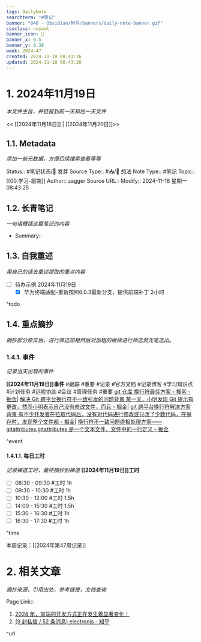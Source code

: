 ```yaml
---
tags: DailyNote
searchterm: "#周记"
banner: "040 - Obsidian/附件/banners/daily-note-banner.gif"
cssclass: noyaml
banner_icon: 💌
banner_x: 0.5
banner_y: 0.38
week: 2024-47
created: 2024-11-18 08:43:26
updated: 2024-11-18 08:43:26
---
```


# 1. 2024年11月19日

_本文件主旨，并链接到前一天和后一天文件_

<< [[2024年11月18日]] | [[2024年11月20日]]>>

## 1.1. Metadata

_添加一些元数据，方便后续搜索查看等等_

Status:: #笔记状态/🌱 发芽
Source Type:: #📥/💭 想法 
Note Type:: #笔记
Topic:: [[00.学习-前端]]
Author:: zagger
Source URL::
Modify:: 2024-11-18 星期一 08:43:25

## 1.2. 长青笔记

_一句话概括这篇笔记的内容_

- Summary::

## 1.3. 自我重述

_用自己的话去重述提取的重点内容_

- [ ] 待办示例 2024年11月19日
	- [x] 华为终端适配-重新按照6.0.3最新分支，提供前端补丁 2小时

^todo

## 1.4. 重点摘抄

_摘抄部分原文后，进行筛选加粗然后对加粗的继续进行筛选荧光笔选出。_

### 1.4.1. 事件

_记录当天出现的事件_

**[[2024年11月19日]]事件** 
#跟踪 #重要 #记录 #官方文档 #记录博客 #学习知识点 #计划任务 #远程协助 #会议 #管理任务
#重要 [git 仓库 换行符最佳方案 - 搜索 - 掘金](https://juejin.cn/search?query=git%20%E4%BB%93%E5%BA%93%20%E6%8D%A2%E8%A1%8C%E7%AC%A6%E6%9C%80%E4%BD%B3%E6%96%B9%E6%A1%88&fromSeo=0&fromHistory=0&fromSuggest=0&sort=1&enterFrom=home_page)| [解决 Git 跨平台换行符不一致引发的问题背景 某一天，小明发现 Git 提示有更改，然而小明表示自己没有修改文件，而且 - 掘金](https://juejin.cn/post/7264349909213462565?searchId=20241119103043F1B10F49DA5403AD1674)| [git 跨平台换行符解决方案背景 有不少开发者在拉取代码后，没有对代码进行修改或只改了少数代码，在保存时，发现整个文件都 - 掘金](https://juejin.cn/post/7141218051533799455?searchId=20241119103043F1B10F49DA5403AD1674)| [换行符不一致问题终极处理方案——gitattributes.gitattributes 是一个文本文件，文件中的一行定义 - 掘金](https://juejin.cn/post/7120037275521515528?searchId=20241119103043F1B10F49DA5403AD1674)

^event

#### 1.4.1.1. 每日工时

_记录禅道工时，最终摘抄到禅道_
**[[2024年11月19日]]工时**
- [ ] 08:30 - 09:30 #工时  1h
- [ ] 09:30 - 10:30 #工时  1h
- [ ] 10:30 - 12:00 #工时  1.5h
- [ ] 14:00 - 15:30 #工时  1.5h
- [ ] 15:30 - 16:30 #工时  1h
- [ ] 16:30 - 17:30 #工时  1h

^time

本周记录：[[2024年第47周记录]]

# 2. 相关文章

_摘抄来源，引用出处，参考链接，文档查询_

Page Link::
1. [2024 年，前端的开发方式正在发生着显著变化！](https://mp.weixin.qq.com/s/lievqZtzhCYRRIGnUYqU3Q)
2. [(9 封私信 / 52 条消息) electronjs - 知乎](https://www.zhihu.com/people/electronjs)

^url
